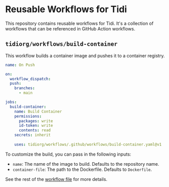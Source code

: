 # Reusable Workflows for Tidi

This repository contains reusable workflows for Tidi. It's a collection of
workflows that can be referenced in GitHub Action workflows.

## `tidiorg/workflows/build-container`

This workflow builds a container image and pushes it to a container registry.

```yaml
name: On Push

on:
  workflow_dispatch:
  push:
    branches:
      - main

jobs:
  build-container:
    name: Build Container
    permissions:
      packages: write
      id-token: write
      contents: read
    secrets: inherit
    
    uses: tidiorg/workflows/.github/workflows/build-container.yaml@v1

```

To customize the build, you can pass in the following inputs:

- `name`: The name of the image to build. Defaults to the repository name.
- `container-file`: The path to the Dockerfile. Defaults to `Dockerfile`.

See the rest of the [workflow file](./.github/workflows/build-container.yml) for
more details.
